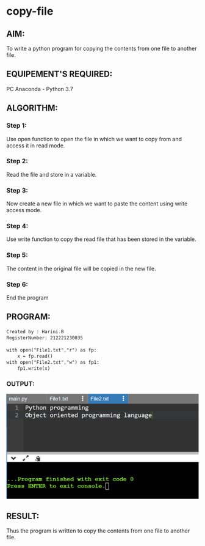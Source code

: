 # copy-file
## AIM:
To write a python program for copying the contents from one file to another file.
## EQUIPEMENT'S REQUIRED: 
PC
Anaconda - Python 3.7
## ALGORITHM: 
### Step 1:
Use open function to open the file in which we want to copy from and access it in read mode.
### Step 2: 
Read the file and store in a variable. 
### Step 3: 
Now create a new file in which we want to paste the content using write access mode.
### Step 4:  
Use write function to copy the read file that has been stored in the variable.
### Step 5: 
The content in the original file will be copied in the new file.
### Step 6: 
End the program
## PROGRAM:
```
Created by : Harini.B
RegisterNumber: 212221230035

with open("File1.txt","r") as fp:
    x = fp.read()
with open("File2.txt","w") as fp1:
    fp1.write(x)
```
### OUTPUT:
![out](./res.png)

## RESULT:
Thus the program is written to copy the contents from one file to another file.